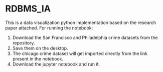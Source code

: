 # RDBMS_IA
This is a data visualization python implementation based on the research paper attached. 
For running the notebook:
1) Download the San Francisco and Philadelphia crime datasets from the repository.
2) Save them on the desktop.
3) The chicago crime dataset will get imported directly from the link present in the notebook.
4) Download the jupyter notebook and run it. 
